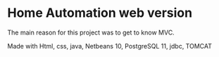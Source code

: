 # Home Automation web version
The main reason for this project was to get to know MVC. 


Made with Html, css, java, Netbeans 10, PostgreSQL 11, jdbc, TOMCAT
